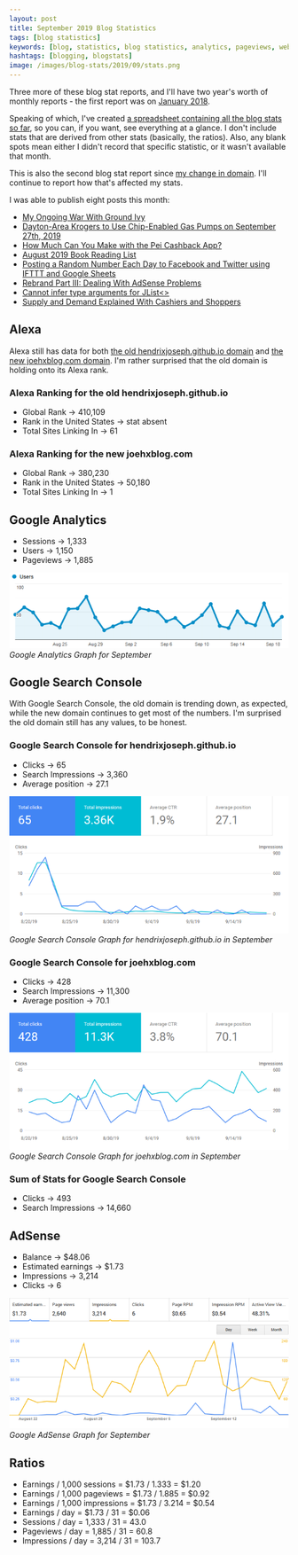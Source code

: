 ```yaml
---
layout: post
title: September 2019 Blog Statistics
tags: [blog statistics]
keywords: [blog, statistics, blog statistics, analytics, pageviews, webmaster, webmaster tools, alexa, google]
hashtags: [blogging, blogstats]
image: /images/blog-stats/2019/09/stats.png
---
```


Three more of these blog stat reports, and I'll have two year's worth of monthly reports - the first report was on [January 2018](https://www.joehxblog.com/january-2018-blog-statistics/).

Speaking of which, I've created [a spreadsheet containing all the blog stats so far](https://github.com/hendrixjoseph/hendrixjoseph.github.io/blob/master/_data/blog-stats.csv), so you can, if you want, see everything at a glance. I don't include stats that are derived from other stats (basically, the ratios). Also, any blank spots mean either I didn't record that specific statistic, or it wasn't available that month.

This is also the second blog stat report since [my change in domain](https://www.joehxblog.com/rebrand-part-ii-changing-my-domain-name/). I'll continue to report how that's affected my stats.

I was able to publish eight posts this month:

* [My Ongoing War With Ground Ivy](https://www.joehxblog.com/my-ongoing-war-with-ground-ivy/)
* [Dayton-Area Krogers to Use Chip-Enabled Gas Pumps on September 27th, 2019](https://www.joehxblog.com/dayton-area-krogers-to-use-chip-enabled-gas-pumps-on-september-27th-2019/)
* [How Much Can You Make with the Pei Cashback App?](https://www.joehxblog.com/how-much-can-you-make-with-the-pei-cashback-app/)
* [August 2019 Book Reading List](https://www.joehxblog.com/august-2019-book-reading-list/)
* [Posting a Random Number Each Day to Facebook and Twitter using IFTTT and Google Sheets](https://www.joehxblog.com/posting-a-random-number-each-day-to-facebook-and-twitter-using-ifttt-and-google-sheets/)
* [Rebrand Part III: Dealing With AdSense Problems](https://www.joehxblog.com/rebrand-part-iii-dealing-with-adsense-problems/)
* [Cannot infer type arguments for JList<>](https://www.joehxblog.com/cannot-infer-type-arguments-for-jlist/)
* [Supply and Demand Explained With Cashiers and Shoppers](https://www.joehxblog.com/supply-and-demain-explained-with-cashiers-and-shoppers/)

## Alexa

Alexa still has data for both [the old hendrixjoseph.github.io domain](https://www.alexa.com/siteinfo/hendrixjoseph.github.io) and [the new joehxblog.com domain](https://www.alexa.com/siteinfo/joehxblog.com). I'm rather surprised that the old domain is holding onto its Alexa rank.

### Alexa Ranking for the old hendrixjoseph.github.io

* Global Rank &rarr; 410,109
* Rank in the United States &rarr; stat absent
* Total Sites Linking In &rarr; 61

### Alexa Ranking for the new joehxblog.com

* Global Rank &rarr; 380,230
* Rank in the United States &rarr; 50,180
* Total Sites Linking In &rarr; 1

## Google Analytics

* Sessions &rarr; 1,333
* Users &rarr; 1,150
* Pageviews &rarr; 1,885

![Google Analytics Graph for September](/images/blog-stats/2019/09/stats.png)
*Google Analytics Graph for September*

## Google Search Console

With Google Search Console, the old domain is trending down, as expected, while the new domain continues to get most of the numbers. I'm surprised the old domain still has any values, to be honest.

### Google Search Console for hendrixjoseph.github.io

* Clicks &rarr; 65
* Search Impressions &rarr; 3,360
* Average position &rarr; 27.1

![Google Search Console Graph for September](/images/blog-stats/2019/09/hendrixjoseph.github.io-search-console.png)
*Google Search Console Graph for 
hendrixjoseph.github.io in September*

### Google Search Console for joehxblog.com

* Clicks &rarr; 428
* Search Impressions &rarr; 11,300
* Average position &rarr; 70.1

![Google Search Console Graph for September](/images/blog-stats/2019/09/joehxblog.com-search-console.png)
*Google Search Console Graph for joehxblog.com in September*

### Sum of Stats for Google Search Console

* Clicks &rarr; 493
* Search Impressions &rarr; 14,660

## AdSense

* Balance &rarr; $48.06
* Estimated earnings &rarr; $1.73
* Impressions &rarr; 3,214
* Clicks &rarr; 6

![Google AdSense Graph for September](/images/blog-stats/2019/09/adsense.png)
*Google AdSense Graph for September*

## Ratios

* Earnings / 1,000 sessions = $1.73 / 1.333 = $1.20
* Earnings / 1,000 pageviews = $1.73 / 1.885 = $0.92
* Earnings / 1,000 impressions = $1.73 / 3.214 = $0.54
* Earnings / day = $1.73 / 31 = $0.06
* Sessions / day = 1,333 / 31 = 43.0
* Pageviews / day = 1,885 / 31 = 60.8
* Impressions / day = 3,214 / 31 = 103.7

